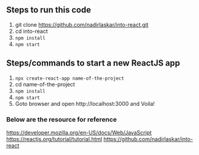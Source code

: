 ## Steps to run this code

1. git clone https://github.com/nadirlaskar/into-react.git
2. cd into-react
3. `npm install`
4. `npm start`


## Steps/commands to start a new ReactJS app 

1. `npx create-react-app name-of-the-project`
2. cd name-of-the-project
3. `npm install`
3. `npm start`
4. Goto browser and open http://localhost:3000 and Voila! 


### Below are the resource for reference

https://developer.mozilla.org/en-US/docs/Web/JavaScript
https://reactjs.org/tutorial/tutorial.html
https://github.com/nadirlaskar/into-react